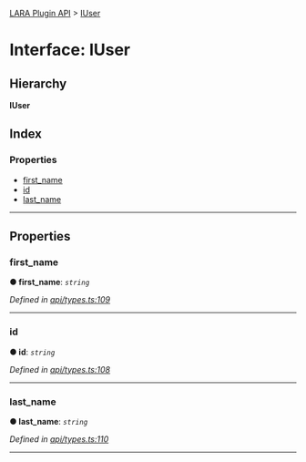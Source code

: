 [LARA Plugin API](../README.md) > [IUser](../interfaces/iuser.md)

# Interface: IUser

## Hierarchy

**IUser**

## Index

### Properties

* [first_name](iuser.md#first_name)
* [id](iuser.md#id)
* [last_name](iuser.md#last_name)

---

## Properties

<a id="first_name"></a>

###  first_name

**● first_name**: *`string`*

*Defined in [api/types.ts:109](https://github.com/concord-consortium/lara/blob/2d9328ea/lara-plugin-api/src/api/types.ts#L109)*

___
<a id="id"></a>

###  id

**● id**: *`string`*

*Defined in [api/types.ts:108](https://github.com/concord-consortium/lara/blob/2d9328ea/lara-plugin-api/src/api/types.ts#L108)*

___
<a id="last_name"></a>

###  last_name

**● last_name**: *`string`*

*Defined in [api/types.ts:110](https://github.com/concord-consortium/lara/blob/2d9328ea/lara-plugin-api/src/api/types.ts#L110)*

___

